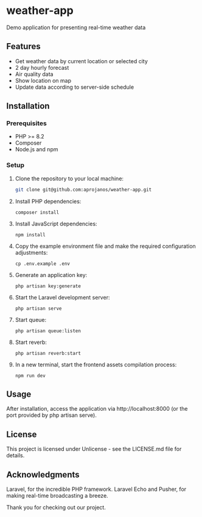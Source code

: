 # weather-app
Demo application for presenting real-time weather data

## Features

- Get weather data by current location or selected city
- 2 day hourly forecast
- Air quality data
- Show location on map
- Update data according to server-side schedule

## Installation

### Prerequisites

- PHP >= 8.2
- Composer
- Node.js and npm

### Setup

1. Clone the repository to your local machine:
   ```bash
   git clone git@github.com:aprojanos/weather-app.git
   ```
   
2. Install PHP dependencies:
    ```
    composer install
    ```
3. Install JavaScript dependencies:
    ```
    npm install
    ```
4. Copy the example environment file and make the required configuration adjustments:
    ```
    cp .env.example .env
    ```
5. Generate an application key:
    ```
    php artisan key:generate
    ```
6. Start the Laravel development server:
    ```
    php artisan serve
    ```
7. Start queue:
    ```
    php artisan queue:listen
    ```
8. Start reverb:
    ```
    php artisan reverb:start
    ```
9. In a new terminal, start the frontend assets compilation process:
    ```
    npm run dev
    ```

## Usage
After installation, access the application via http://localhost:8000 (or the port provided by php artisan serve). 



## License
This project is licensed under Unlicense - see the LICENSE.md file for details.

## Acknowledgments
Laravel, for the incredible PHP framework.
Laravel Echo and Pusher, for making real-time broadcasting a breeze.


Thank you for checking out our project.
